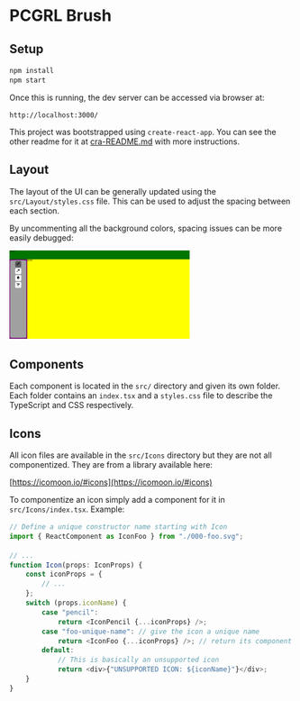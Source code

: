 # PCGRL Brush

## Setup

```bash
npm install
npm start
```

Once this is running, the dev server can be accessed via browser at:

```
http://localhost:3000/
```

This project was bootstrapped using `create-react-app`. You can see the other readme for it at [cra-README.md](/cra-README.md) with more instructions.

## Layout

The layout of the UI can be generally updated using the `src/Layout/styles.css` file. This can be used to adjust the spacing between each section.

By uncommenting all the background colors, spacing issues can be more easily debugged:

<img src="docs/color-layout-debug.png" width=320 />

## Components

Each component is located in the `src/` directory and given its own folder. Each folder contains an `index.tsx` and a `styles.css` file to describe the TypeScript and CSS respectively.

## Icons

All icon files are available in the `src/Icons` directory but they are not all componentized. They are from a library available here:

[https://icomoon.io/#icons](https://icomoon.io/#icons)

To componentize an icon simply add a component for it in `src/Icons/index.tsx`. Example:

```typescript
// Define a unique constructor name starting with Icon
import { ReactComponent as IconFoo } from "./000-foo.svg";

// ...
function Icon(props: IconProps) {
    const iconProps = {
        // ...
    };
    switch (props.iconName) {
        case "pencil":
            return <IconPencil {...iconProps} />;
        case "foo-unique-name": // give the icon a unique name
            return <IconFoo {...iconProps} />; // return its component
        default:
            // This is basically an unsupported icon
            return <div>{"UNSUPPORTED ICON: ${iconName}"}</div>;
    }
}
```
